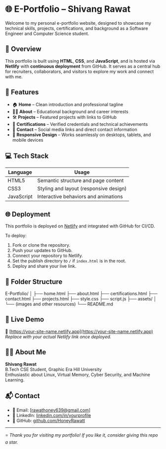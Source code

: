 # 🌐 E-Portfolio – Shivang Rawat

Welcome to my personal e-portfolio website, designed to showcase my technical skills, projects, certifications, and background as a Software Engineer and Computer Science student.

## 📌 Overview

This portfolio is built using **HTML**, **CSS**, and **JavaScript**, and is hosted via **Netlify** with **continuous deployment** from GitHub. It serves as a central hub for recruiters, collaborators, and visitors to explore my work and connect with me.

## 🚀 Features

- 🏠 **Home** – Clean introduction and professional tagline
- 👨‍💼 **About** – Educational background and career interests
- 🛠️ **Projects** – Featured projects with links to GitHub
- 📜 **Certifications** – Verified credentials and technical achievements
- 📇 **Contact** – Social media links and direct contact information
- 📱 **Responsive Design** – Works seamlessly on desktops, tablets, and mobile devices

## 💻 Tech Stack

| Language | Usage |
|----------|--------|
| HTML5 | Semantic structure and page content |
| CSS3  | Styling and layout (responsive design) |
| JavaScript | Interactive behaviors and animations |

## 🌐 Deployment

This portfolio is deployed on [Netlify](https://www.netlify.com/) and integrated with GitHub for CI/CD.

To deploy:

1. Fork or clone the repository.
2. Push your updates to GitHub.
3. Connect your repository to Netlify.
4. Set the publish directory to `/` if `index.html` is in the root.
5. Deploy and share your live link.

## 📂 Folder Structure
E-Portfolio/
│
├── home.html
├── about.html
├── certifications.html
├── contact.html
├── projects.html
├── style.css
├── script.js
├── assets/
│ └── (images and other resources)
└── README.md

## 🔗 Live Demo

🔗 [https://your-site-name.netlify.app](https://your-site-name.netlify.app)  
_Replace with your actual Netlify link once deployed._

## 🙋‍♂️ About Me

**Shivang Rawat**  
B.Tech CSE Student, Graphic Era Hill University  
Enthusiastic about Linux, Virtual Memory, Cyber Security, and Machine Learning.

## 📬 Contact

- 📧 Email: [rawathoney639@gmail.com]
- 🔗 LinkedIn: [linkedin.com/in/yourprofile](https://linkedin.com/in/yourprofile)
- 🐙 GitHub: [github.com/HoneyRawatt](https://github.com/HoneyRawatt)

---

⭐ *Thank you for visiting my portfolio! If you like it, consider giving this repo a star.*

